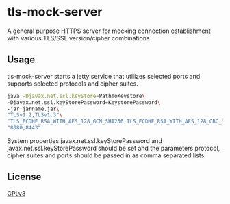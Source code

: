 # tls-mock-server

A general purpose HTTPS server for mocking connection establishment with various TLS/SSL version/cipher combinations


## Usage
tls-mock-server starts a jetty service that utilizes selected ports and supports selected protocols and cipher suites.

```sh
java -Djavax.net.ssl.keyStore=PathToKeystore\
-Djavax.net.ssl.keyStorePassword=KeystorePassword\
-jar jarname.jar\
"TLSv1.2,TLSv1.3"\
"TLS_ECDHE_RSA_WITH_AES_128_GCM_SHA256,TLS_ECDHE_RSA_WITH_AES_128_CBC_SHA"\
"8080,8443"

```
System properties javax.net.ssl.keyStorePassword and javax.net.ssl.keyStorePassword should be set and the parameters protocol, cipher suites and ports should be passed in as comma separated lists.

## License
[GPLv3](https://www.gnu.org/licenses/gpl-3.0.en.html)
